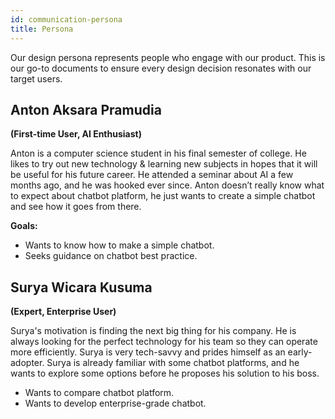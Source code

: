 ```yaml
---
id: communication-persona
title: Persona
---
```


<text-primary>

Our design persona represents people who engage with our product. This is our go-to documents to ensure every design decision resonates with our target users.

</text-primary>

## Anton Aksara Pramudia

**(First-time User, AI Enthusiast)**

Anton is a computer science student in his final semester of college. He likes to try out new technology & learning new subjects in hopes that it will be useful for his future career. He attended a seminar about AI a few months ago, and he was hooked ever since. Anton doesn’t really know what to expect about chatbot platform, he just wants to create a simple chatbot and see how it goes from there.

**Goals:**

- Wants to know how to make a simple chatbot.
- Seeks guidance on chatbot best practice.

## Surya Wicara Kusuma

**(Expert, Enterprise User)**

Surya's motivation is finding the next big thing for his company. He is always looking for the perfect technology for his team so they can operate more efficiently. Surya is very tech-savvy and prides himself as an early-adopter. Surya is already familiar with some chatbot platforms, and he wants to explore some options before he proposes his solution to his boss.

- Wants to compare chatbot platform.
- Wants to develop enterprise-grade chatbot.
